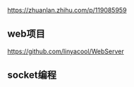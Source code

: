 https://zhuanlan.zhihu.com/p/119085959

## web项目
https://github.com/linyacool/WebServer

## socket编程